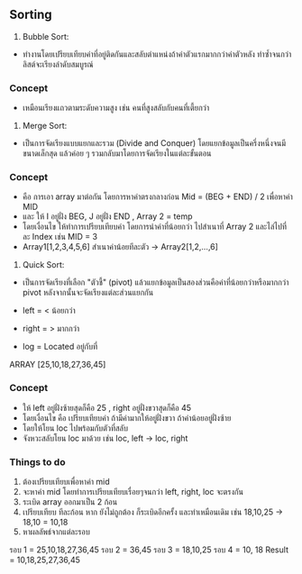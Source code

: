 
## Sorting
1. Bubble Sort:
- ทำงานโดยเปรียบเทียบค่าที่อยู่ติดกันและสลับตำแหน่งถ้าค่าตัวแรกมากกว่าค่าตัวหลัง ทำซ้ำจนกว่าลิสต์จะเรียงลำดับสมบูรณ์

### Concept
- เหมือนเรียงแถวตามระดับความสูง เช่น คนที่สูงสลับกับคนที่เตี้ยกว่า

1. Merge Sort:
- เป็นการจัดเรียงแบบแยกและรวม (Divide and Conquer) โดยแยกข้อมูลเป็นครึ่งหนึ่งจนมีขนาดเล็กสุด แล้วค่อย ๆ รวมกลับมาโดยการจัดเรียงในแต่ละขั้นตอน

### Concept
- คือ การเอา array มาต่อกัน โดยการหาค่าตรงกลางก่อน Mid = (BEG + END) / 2 เพื่อหาค่า MID 
- และ ให้  I อยู่ฝั่ง BEG, J อยู่ฝั่ง END , Array 2 = temp 
- โดยเงื่อนไข ให้ทำการเปรียบเทียบค่า โดยการนำค่าที่น้อยกว่า ไปสำเนาที่ Array 2 และไล่ไปที่ละ Index เช่น MID = 3 
- Array1[1,2,3,4,5,6] สำเนาค่าน้อยทีละตัว -> Array2[1,2,...,6]

1. Quick Sort:
- เป็นการจัดเรียงที่เลือก "ตัวชี้" (pivot) แล้วแยกข้อมูลเป็นสองส่วนคือค่าที่น้อยกว่าหรือมากกว่า pivot หลังจากนั้นจะจัดเรียงแต่ละส่วนแยกกัน

- left = < น้อยกว่า
- right = > มากกว่า
- log = Located อยู่กับที่ 

ARRAY [25,10,18,27,36,45]

### Concept 
- ให้ left อยู่ฝั่งซ้ายสุดก็คือ 25 , right อยู่ฝั่งขวาสุดก็คือ 45
- โดยเงื่อนไข คือ เปรียบเทียบค่า ถ้ามีค่ามากให้อยู่ฝั่งขวา ถ้าค่าน้อยอยู่ฝั่งซ้าย
- โดยให้โยน loc ไปพร้อมกับตัวที่สลับ
- จังหวะสลับโยน loc มาด้วย เช่น loc, left -> loc, right

### Things to do
1. ต้องเปรียบเทียบเพื่อหาค่า mid 
2. จะหาค่า mid โดยทำการเปรียบเทียบเรื่อยๆจนกว่า left, right, loc จะตรงกัน
2. ระเบิด array ออกมาเป็น 2 ก้อน 
3. เปรียบเทียบ ทีละก้อน หาก ยังไม่ถูกต้อง ก็ระเบิดอีกครั้ง และทำเหมือนเดิม 
เช่น 18,10,25 -> 18,10 = 10,18
4. หาผลลัพธ์จากแต่ละรอบ 

รอบ 1 = 25,10,18,27,36,45
รอบ 2 = 36,45
รอบ 3 = 18,10,25
รอบ 4 = 10, 18
Result = 10,18,25,27,36,45

